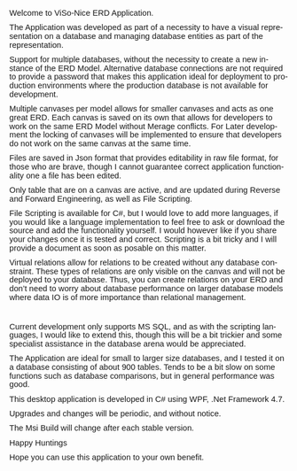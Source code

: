 <html>

<head>
<meta http-equiv=Content-Type content="text/html; charset=windows-1252">
<meta name=Generator content="Microsoft Word 15 (filtered)">
<style>
<!--
 /* Font Definitions */
 @font-face
	{font-family:"Cambria Math";
	panose-1:2 4 5 3 5 4 6 3 2 4;}
@font-face
	{font-family:Calibri;
	panose-1:2 15 5 2 2 2 4 3 2 4;}
 /* Style Definitions */
 p.MsoNormal, li.MsoNormal, div.MsoNormal
	{margin-top:0cm;
	margin-right:0cm;
	margin-bottom:8.0pt;
	margin-left:0cm;
	line-height:107%;
	font-size:11.0pt;
	font-family:"Calibri",sans-serif;}
.MsoChpDefault
	{font-family:"Calibri",sans-serif;}
.MsoPapDefault
	{margin-bottom:8.0pt;
	line-height:107%;}
@page WordSection1
	{size:595.3pt 841.9pt;
	margin:72.0pt 72.0pt 72.0pt 72.0pt;}
div.WordSection1
	{page:WordSection1;}
-->
</style>

</head>

<body lang=EN-ZA>

<div class=WordSection1>

<p class=MsoNormal><span lang=EN-US>Welcome to ViSo-Nice ERD Application.</span></p>

<p class=MsoNormal><span lang=EN-US>The Application was developed as part of a necessity
to have a visual representation on a database and managing database entities as
part of the representation.</span></p>

<p class=MsoNormal><span lang=EN-US>Support for multiple databases, without the
necessity to create a new instance of the ERD Model. Alternative database
connections are not required to provide a password that makes this application
ideal for deployment to production environments where the production database
is not available for development.</span></p>

<p class=MsoNormal><span lang=EN-US>Multiple canvases per model allows for smaller
canvases and acts as one great ERD. Each canvas is saved on its own that allows
for developers to work on the same ERD Model without Merage conflicts. For
Later development the locking of canvases will be implemented to ensure that developers
do not work on the same canvas at the same time.</span></p>

<p class=MsoNormal><span lang=EN-US>Files are saved in Json format that
provides editability in raw file format, for those who are brave, though I
cannot guarantee correct application functionality one a file has been edited.</span></p>

<p class=MsoNormal><span lang=EN-US>Only table that are on a canvas are active,
and are updated during Reverse and Forward Engineering, as well as File
Scripting.</span></p>

<p class=MsoNormal><span lang=EN-US>File Scripting is available for C#, but I
would love to add more languages, if you would like a language implementation to
feel free to ask or download the source and add the functionality yourself. I
would however like if you share your changes once it is tested and correct.
Scripting is a bit tricky and I will provide a document as soon as posable on
this matter.</span></p>

<p class=MsoNormal><span lang=EN-US>Virtual relations allow for relations to be
created without any database constraint. These types of relations are only
visible on the canvas and will not be deployed to your database. Thus, you can
create relations on your ERD and don’t need to worry about database performance
on larger database models where data IO is of more importance than relational
management.</span></p>

<p class=MsoNormal><span lang=EN-US>&nbsp;</span></p>

<p class=MsoNormal><span lang=EN-US>Current development only supports MS SQL,
and as with the scripting languages, I would like to extend this, though this
will be a bit trickier and some specialist assistance in the database arena would
be appreciated.</span></p>

<p class=MsoNormal><span lang=EN-US>The Application are ideal for small to
larger size databases, and I tested it on a database consisting of about 900
tables. Tends to be a bit slow on some functions such as database comparisons, but
in general performance was good.</span></p>

<p class=MsoNormal><span lang=EN-US>This desktop application is developed in C#
using WPF, .Net Framework 4.7.</span></p>

<p class=MsoNormal><span lang=EN-US>Upgrades and changes will be periodic, and
without notice. </span></p>

<p class=MsoNormal><span lang=EN-US>The Msi Build will change after each stable
version.</span></p>

<p class=MsoNormal><span lang=EN-US>Happy Huntings</span></p>

<p class=MsoNormal><span lang=EN-US>Hope you can use this application to your
own benefit.</span></p>

<p class=MsoNormal><span lang=EN-US>&nbsp;</span></p>

</div>

</body>

</html>
